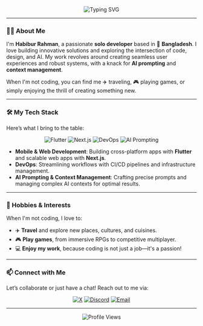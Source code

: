 <div align="center">
  <img src="https://readme-typing-svg.herokuapp.com?font=Fira+Code&size=24&pause=1000&color=00C4B4&center=true&vCenter=true&width=435&lines=Hello%2C+I'm+Habibur+Rahman!;Solo+Dev+from+Bangladesh" alt="Typing SVG" />
</div>

---

### 👨‍💻 About Me

I'm **Habibur Rahman**, a passionate **solo developer** based in 📍 **Bangladesh**. I love building innovative solutions and exploring the intersection of code, design, and AI. My work revolves around creating seamless user experiences and robust systems, with a knack for **AI prompting** and **context management**.

When I'm not coding, you can find me ✈️ traveling, 🎮 playing games, or simply enjoying the thrill of creating something new.

---

### 🛠️ My Tech Stack

Here’s what I bring to the table:

<p align="center">
  <img src="https://img.shields.io/badge/Flutter-02569B?style=for-the-badge&logo=flutter&logoColor=white" alt="Flutter" />
  <img src="https://img.shields.io/badge/Next.js-000000?style=for-the-badge&logo=next.js&logoColor=white" alt="Next.js" />
  <img src="https://img.shields.io/badge/DevOps-1E2A44?style=for-the-badge&logo=git&logoColor=white" alt="DevOps" />
  <img src="https://img.shields.io/badge/AI%20Prompting-FF6F61?style=for-the-badge&logo=ai&logoColor=white" alt="AI Prompting" />
</p>

- **Mobile & Web Development**: Building cross-platform apps with **Flutter** and scalable web apps with **Next.js**.
- **DevOps**: Streamlining workflows with CI/CD pipelines and infrastructure management.
- **AI Prompting & Context Management**: Crafting precise prompts and managing complex AI contexts for optimal results.

---

### 🌟 Hobbies & Interests

When I'm not coding, I love to:
- ✈️ **Travel** and explore new places, cultures, and cuisines.
- 🎮 **Play games**, from immersive RPGs to competitive multiplayer.
- 💻 **Enjoy my work**, because coding is not just a job—it's a passion!

---

### 📫 Connect with Me

Let’s collaborate or just have a chat! Reach out to me via:

<p align="center">
  <a href="https://x.com/meefury"><img src="https://img.shields.io/badge/X-000000?style=for-the-badge&logo=x&logoColor=white" alt="X" /></a>
  <a href="https://discord.com/users/mefury"><img src="https://img.shields.io/badge/Discord-5865F2?style=for-the-badge&logo=discord&logoColor=white" alt="Discord" /></a>
  <a href="mailto:habibur.dev@outlook.com"><img src="https://img.shields.io/badge/Email-D14836?style=for-the-badge&logo=gmail&logoColor=white" alt="Email" /></a>
</p>

---

<div align="center">
  <img src="https://komarev.com/ghpvc/?username=your-github-username&color=00C4B4" alt="Profile Views" />
</div>
